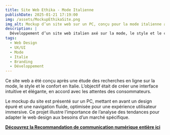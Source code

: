 ```yaml
---
title: Site Web Ethika - Mode Italienne  
publishDate: 2025-01-21 17:19:00  
img: /assets/MockupEthikaSite.png  
img_alt: Mockup d’un site web sur un PC, conçu pour la mode italienne après une analyse des tendances en ligne.  
description: |
  Développement d’un site web italien axé sur la mode, le style et le confort, basé sur une analyse des recherches des consommateurs.  
tags:
  - Web Design  
  - UX/UI  
  - Mode  
  - Italie  
  - Branding  
  - Développement  
---
```


Ce site web a été conçu après une étude des recherches en ligne sur la mode, le style et le confort en Italie. L’objectif était de créer une interface intuitive et élégante, en accord avec les attentes des consommateurs.  

Le mockup du site est présenté sur un PC, mettant en avant un design épuré et une navigation fluide, optimisée pour une expérience utilisateur immersive. Ce projet illustre l’importance de l’analyse des tendances pour adapter le web design aux besoins d’un marché spécifique.  

**[Découvrez la Recommandation de communication numérique entière ici](/src/content/work/RecommandationStrategieNumerique.pdf)**
